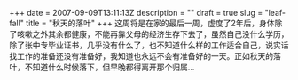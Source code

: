 +++
date = 2007-09-09T13:11:13Z
description = ""
draft = true
slug = "leaf-fall"
title = "秋天的落叶"
+++
这周将是在家的最后一周，虚度了2年后，身体除了咳嗽之外其余都健康，不能再靠父母的经济生存下去了，虽然自己没什么学历，除了张中专毕业证书，几乎没有什么了，也不知道什么样的工作适合自己，说实话找工作的准备还没有准备好，我知道也永远不会有准备好的一天。正如秋天的落叶，不知道什么时候落下，但早晚都得离开那个归属...